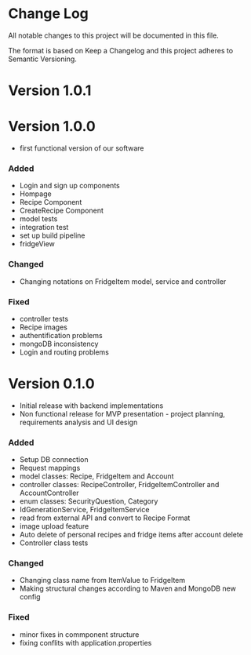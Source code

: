 # Change Log
All notable changes to this project will be documented in this file.

The format is based on Keep a Changelog and this project adheres to Semantic Versioning.

# Version 1.0.1

# Version 1.0.0  
* first functional version of our software

### Added 
* Login and sign up components
* Hompage
* Recipe Component
* CreateRecipe Component
* model tests
* integration test
* set up build pipeline
* fridgeView

### Changed
* Changing notations on FridgeItem model, service and controller


### Fixed
* controller tests
* Recipe images
* authentification problems
* mongoDB inconsistency
* Login and routing problems


# Version 0.1.0

* Initial release with backend implementations
* Non functional release for MVP presentation - project planning, requirements analysis and UI design

### Added
* Setup DB connection
* Request mappings
* model classes: Recipe, FridgeItem and Account
* controller classes: RecipeController, FridgeItemController and AccountController
* enum classes: SecurityQuestion, Category
* IdGenerationService, FridgeItemService
* read from external API and convert to Recipe Format
* image upload feature
* Auto delete of personal recipes and fridge items after account delete
* Controller class tests

### Changed
* Changing class name from ItemValue to FridgeItem
* Making structural changes according to Maven and MongoDB new config

### Fixed
* minor fixes in commponent structure
* fixing conflits with application.properties
